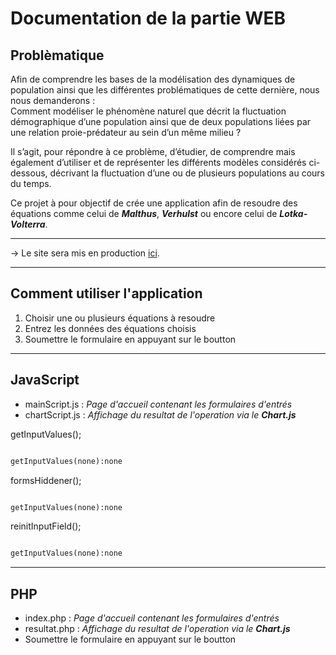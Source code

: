 # Documentation de la partie WEB

## Problèmatique

Afin de comprendre les bases de la modélisation des dynamiques de population ainsi que les différentes problématiques de cette dernière, nous nous demanderons :  
Comment modéliser le phénomène naturel que décrit la fluctuation démographique d’une population ainsi que de deux populations liées par une relation proie-prédateur au sein d’un même milieu ?  

Il s’agit, pour répondre à ce problème, d’étudier, de comprendre mais également d’utiliser et de représenter les différents modèles considérés ci-dessous, décrivant la fluctuation d’une ou de plusieurs populations au cours du temps.

Ce projet à pour objectif de crée une application afin de resoudre des équations comme celui de **_Malthus_**, **_Verhulst_** ou encore celui de **_Lotka-Volterra_**.

---

→ Le site sera mis en production [ici](https://faucheron.fr/projetm3202c/).

---

## Comment utiliser l'application

1. Choisir une ou plusieurs équations à resoudre
2. Entrez les données des équations choisis
3. Soumettre le formulaire en appuyant sur le boutton

---

## JavaScript

- mainScript.js : _Page d'accueil contenant les formulaires d'entrés_
- chartScript.js : _Affichage du resultat de l'operation via le **Chart.js**_

getInputValues();

```markdown

getInputValues(none):none

```

formsHiddener();

```markdown

getInputValues(none):none

```

reinitInputField();

```markdown

getInputValues(none):none

```

---

## PHP

- index.php : _Page d'accueil contenant les formulaires d'entrés_
- resultat.php : _Affichage du resultat de l'operation via le **Chart.js**_
- Soumettre le formulaire en appuyant sur le boutton
